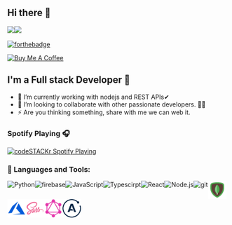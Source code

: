 ## Hi there 👋

<p><a href="https://www.linkedin.com/in/jasbirrajrana/"><img src="https://img.shields.io/badge/linkedin-%230077B5.svg?&style=for-the-badge&logo=linkedin&logoColor=white" height=25></a><a href="https://www.instagram.com/jasbirrajrana_/"><img src="https://img.shields.io/badge/instagram-%23E4405F.svg?&style=for-the-badge&logo=instagram&logoColor=white" height=25></a></p>

[![forthebadge](https://forthebadge.com/images/badges/check-it-out.svg)](https://jasbirrajrana.live)

 <a href="https://www.buymeacoffee.com/jasbirrajrana" target="_blank" rel="noreferrer nofollow">
      <img src="https://cdn.buymeacoffee.com/buttons/default-red.png" alt="Buy Me A Coffee" height="40" width="170" >
    </a>

## I'm a Full stack Developer 🚀

- 🌱 I’m currently working with nodejs and REST APIs✔
- 👯 I’m looking to collaborate with other passionate developers. 🧑‍🚀
- ⚡ Are you thinking something,  share with me we can web it.

### Spotify Playing 🎧

[<img src="https://now-playing-codestackr.vercel.app/api/spotify-playing" alt="codeSTACKr Spotify Playing" width="350" />](https://open.spotify.com/album/7qZlvp1F537sdjGdIB7R4j?si=gK4ZJOZWTZu9Ul_po-STlQ)

### 🔨 Languages and Tools:

<a href="https://www.python.org" target="_blank"><img align="left" alt="Python" height ="42px" src="https://raw.githubusercontent.com/rahul-jha98/github_readme_icons/main/language_and_tools/square/python/python.svg"></a>

<a href="https://firebase.google.com/" target="_blank"> <img align="left" src="https://raw.githubusercontent.com/rahul-jha98/github_readme_icons/main/language_and_tools/square/firebase/firebase.svg" alt="firebase" height ="42px"/></a>

<a href="https://developer.mozilla.org/en-US/docs/Web/JavaScript" target="_blank"> <img align="left" alt="JavaScript" height ="42px"  src="https://raw.githubusercontent.com/rahul-jha98/github_readme_icons/main/language_and_tools/square/javascript/javascript.svg"></a>

<a href="https://www.typescriptlang.org/" target="_blank"><img align="left" alt="Typescirpt" height ="42px" src="https://raw.githubusercontent.com/rahul-jha98/github_readme_icons/main/language_and_tools/square/typescript/typescript.svg"></a>

<a href="https://reactjs.org/" target="_blank"> <img align="left" alt="React" height ="42px" src="https://raw.githubusercontent.com/rahul-jha98/github_readme_icons/main/language_and_tools/square/react/react.svg"></a>

<a href="https://nodejs.org" target="_blank"><img align="left" alt="Node.js" height ="42px" src="https://raw.githubusercontent.com/rahul-jha98/github_readme_icons/main/language_and_tools/square/node/node.svg"></a>

<a href="https://git-scm.com/" target="_blank"><img src="https://raw.githubusercontent.com/rahul-jha98/github_readme_icons/main/language_and_tools/square/git-scm/git-scm.svg" align="left" alt="git" height='42px'/></a>

<a href="https://www.mongodb.com//" target="_blank"><img src="./assets/mongodb.svg" align="left" alt="git" height='42px'/></a>
<a href="https://azure.microsoft.com/en-us//" target="_blank"><img src="./assets/azure.svg" align="left" alt="git" height='42px'/></a>
<a href="https://sass-lang.com/" target="_blank"><img src="./assets/sass.svg" align="left" alt="git" height='42px'/></a>
<a href="https://graphql.org/" target="_blank"><img src="./assets/ql.png" align="left" alt="git" height='42px'/></a>
<a href="https://www.apollographql.com/docs/" target="_blank"><img src="./assets/apollo.png" align="left" alt="git" height='42px'/></a>

<br>

[website]: https://jasbirrajrana.live/
[twitter]: https://twitter.com/JasbiRajRana3
[instagram]: https://instagram.com/jasbirrajrana_
[linkedin]: https://www.linkedin.com/in/jasbirrajrana/
